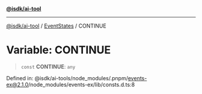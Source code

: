 [**@isdk/ai-tool**](../../../README.md)

***

[@isdk/ai-tool](../../../globals.md) / [EventStates](../README.md) / CONTINUE

# Variable: CONTINUE

> `const` **CONTINUE**: `any`

Defined in: @isdk/ai-tools/node\_modules/.pnpm/events-ex@2.1.0/node\_modules/events-ex/lib/consts.d.ts:8

